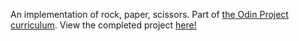 An implementation of rock, paper, scissors. Part of [the Odin Project curriculum](https://www.theodinproject.com/courses/web-development-101/lessons/rock-paper-scissors). View the completed project [here!](https://marybcheung.github.io/rock-paper-scissors/)
